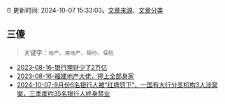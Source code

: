 :alarm_clock: 更新时间: 2024-10-07 15:33:03。[文章来源](/README.md)、[文章分类](/TAGS.md)

## 三傻


> 关键字：`地产`、`房地产`、`银行`、`保险`



- [2023-08-16-银行理财少了2万亿](https://www.aicaijing.com.cn/article/18565) 
- [2023-08-16-福建地产大佬，押上全部身家](https://www.aicaijing.com.cn/article/18567) 
- [2024-10-07-9月份6名银行人被“红牌罚下”，一国有大行分支机构3人涉窝案，三季度约35名银行人终身禁业](https://www.cls.cn/detail/1817085) 
